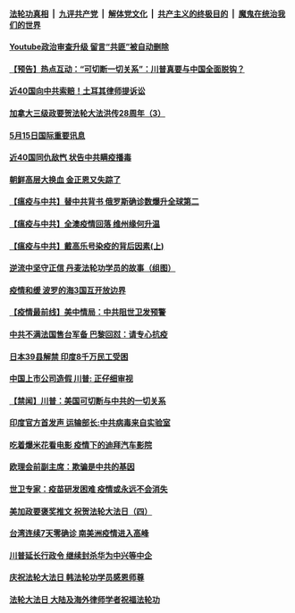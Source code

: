 ####  [法轮功真相](../../../../basic/blob/master/README.md?t=05152331) &nbsp;|&nbsp; [九评共产党](../../../../9ping.md/blob/master/README.md?t=05152331) &nbsp;|&nbsp; [解体党文化](../../../../jtdwh.md/blob/master/README.md?t=05152331)  &nbsp;|&nbsp; [共产主义的终极目的](../../../../gczydzjmd.md/blob/master/README.md?t=05152331) &nbsp;|&nbsp; [魔鬼在统治我们的世界](../../../../mgztzwmdsj.md/blob/master/README.md?t=05152331) 

#### [Youtube政治审查升级 留言“共匪”被自动删除](../pages/prog202/a102847845.md?t=05152331) 

#### [【预告】热点互动：“可切断一切关系”：川普真要与中国全面脱钩？](../pages/prog202/a102847836.md?t=05152331) 


#### [近40国向中共索赔！土耳其律师提诉讼](../pages/prog202/a102847655.md?t=05152331) 

#### [加拿大三级政要贺法轮大法洪传28周年（3）](../pages/prog202/a102847625.md?t=05152331) 

#### [5月15日国际重要讯息](../pages/prog202/a102847658.md?t=05152331) 

#### [近40国同仇敌忾 状告中共瞒疫播毒](../pages/prog202/a102847639.md?t=05152331) 

#### [朝鲜高层大换血 金正恩又失踪了](../pages/prog202/a102847565.md?t=05152331) 

#### [【瘟疫与中共】替中共背书 俄罗斯确诊数爆升全球第二](../pages/prog202/a102847054.md?t=05152331) 

#### [【瘟疫与中共】全澳疫情回落 维州缘何升温](../pages/prog202/a102847538.md?t=05152331) 

#### [【瘟疫与中共】戴高乐号染疫的背后因素(上)](../pages/prog202/a102847517.md?t=05152331) 

#### [逆流中坚守正信 丹麦法轮功学员的故事（组图）](../pages/prog202/a102847506.md?t=05152331) 

#### [疫情和缓 波罗的海3国互开放边界](../pages/prog202/a102847410.md?t=05152331) 

#### [【疫情最前线】美中情局：中共阻世卫发预警](../pages/prog202/a102847363.md?t=05152331) 

#### [中共不满法国售台军备 巴黎回怼：请专心抗疫](../pages/prog202/a102847380.md?t=05152331) 


#### [日本39县解禁 印度8千万民工受困](../pages/prog202/a102847214.md?t=05152331) 

#### [中国上市公司造假 川普: 正仔细审视](../pages/prog202/a102847260.md?t=05152331) 

#### [【禁闻】川普：美国可切断与中共的一切关系](../pages/prog202/a102847244.md?t=05152331) 

#### [印度官方首发声  运输部长:中共病毒来自实验室](../pages/prog202/a102847162.md?t=05152331) 

#### [吃着爆米花看电影 疫情下的迪拜汽车影院](../pages/prog202/a102847234.md?t=05152331) 

#### [欧理会前副主席：欺骗是中共的基因](../pages/prog202/a102847146.md?t=05152331) 

#### [世卫专家：疫苗研发困难 疫情或永远不会消失](../pages/prog202/a102847082.md?t=05152331) 


#### [美加政要褒奖推文 祝贺法轮大法日（四）](../pages/prog202/a102847046.md?t=05152331) 

#### [台湾连续7天零确诊 南美洲疫情进入高峰](../pages/prog202/a102847031.md?t=05152331) 

#### [川普延长行政令 继续封杀华为中兴等中企](../pages/prog202/a102847033.md?t=05152331) 


#### [庆祝法轮大法日 韩法轮功学员感恩师尊](../pages/prog202/a102846972.md?t=05152331) 

#### [法轮大法日 大陆及海外律师学者祝福法轮功](../pages/prog202/a102846916.md?t=05152331) 

